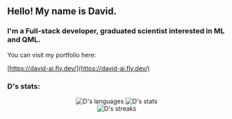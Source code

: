 ## Hello! My name is David.


### I'm a Full-stack developer, graduated scientist interested in ML and QML.

You can visit my portfolio here:

[https://david-ai.fly.dev/](https://david-ai.fly.dev/)

### D's stats:

<div align="center">
  <div class="row">
    <img alt="D's languages" src="https://github-readme-stats.vercel.app/api/top-langs/?username=imitelis&layout=compact&langs_count=16&hide=Jupyter%20Notebook,Vue,HTML,MATLAB,TeX,Mermaid,Pug,Dockerfile,PLSQL,GDScript,GAP,M,CSS,Assembly,Procfile,C%23&theme=transparent&count_private=true"/>
    <img alt="D's stats" src="https://github-readme-stats.vercel.app/api?username=imitelis&show_icons=true&theme=transparent&count_private=true"/>
  </div>
  <div class="row">
    <img alt="D's streaks" src="https://github-readme-streak-stats.herokuapp.com/?user=imitelis&theme=transparent&count_private=true"/>
  </div>
</div>

